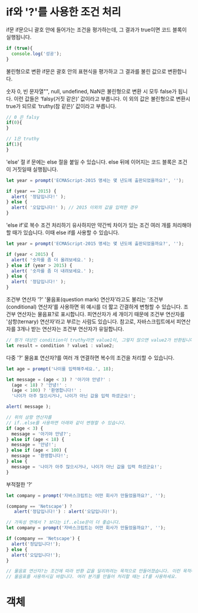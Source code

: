 # if와 '?'를 사용한 조건 처리

if문
if문으니 괄호 안에 들어가는 조건을 평가하는데, 그 결과가 true이면 코드 블록이 실행됩니다.
```js
if (true){
  console.log('성공');
}
```

불린형으로 변환
if문은 괄호 안의 표현식을 평가하고 그 결과를 불린 값으로 변환합니다.

숫자 0, 빈 문자열"", null, undefined, NaN은 불린형으로 변환 시 모두 false가 됩니다. 이런 값들은 ‘falsy(거짓 같은)’ 값이라고 부릅니다.
이 외의 값은 불린형으로 변환시 true가 되므로 ‘truthy(참 같은)’ 값이라고 부릅니다.

```js
// 0 은 falsy
if(0){
}

// 1은 truthy
if(1){
}
```

'else' 절
if 문에는 else 절을 붙일 수 있습니다.
else 뒤에 이어지는 코드 블록은 조건이 거짓일때 실행됩니다.
```js
let year = prompt('ECMAScript-2015 명세는 몇 년도에 출판되었을까요?', '');

if (year == 2015) {
  alert( '정답입니다!' );
} else {
  alert( '오답입니다!' ); // 2015 이외의 값을 입력한 경우
}
```

'else if’로 복수 조건 처리하기
유사하지만 약간씩 차이가 있는 조건 여러 개를 처리해야 할 때가 있습니다. 이때 else if를 사용할 수 있습니다.
```js
let year = prompt('ECMAScript-2015 명세는 몇 년도에 출판되었을까요?', '');

if (year < 2015) {
  alert( '숫자를 좀 더 올려보세요.' );
} else if (year > 2015) {
  alert( '숫자를 좀 더 내려보세요.' );
} else {
  alert( '정답입니다!' );
}
```

조건부 연산자 '?'
'물음표(question mark) 연산자’라고도 불리는 '조건부(conditional) 연산자’를 사용하면 위 예시를 더 짧고 간결하게 변형할 수 있습니다.
조건부 연산자는 물음표?로 표시합니다. 피연산자가 세 개이기 때문에 조건부 연산자를 '삼항(ternary) 연산자’라고 부르는 사람도 있습니다. 참고로, 자바스크립트에서 피연산자를 3개나 받는 연산자는 조건부 연산자가 유일합니다.

```js
// 평가 대상인 condition이 truthy라면 value1이, 그렇지 않으면 value2가 반환됩니다.
let result = condition ? value1 : value2;
```

다중 '?'
물음표 연산자?를 여러 개 연결하면 복수의 조건을 처리할 수 있습니다.
```js
let age = prompt('나이를 입력해주세요.', 18);

let message = (age < 3) ? '아기야 안녕?' :
  (age < 18) ? '안녕!' :
  (age < 100) ? '환영합니다!' :
  '나이가 아주 많으시거나, 나이가 아닌 값을 입력 하셨군요!';

alert( message );

// 위의 삼항 연산자를
// if..else를 사용하면 아래와 같이 변형할 수 있습니다.
if (age < 3) {
  message = '아기야 안녕?';
} else if (age < 18) {
  message = '안녕!';
} else if (age < 100) {
  message = '환영합니다!';
} else {
  message = '나이가 아주 많으시거나, 나이가 아닌 값을 입력 하셨군요!';
}
```

부적절한 '?'
```js
let company = prompt('자바스크립트는 어떤 회사가 만들었을까요?', '');

(company == 'Netscape') ?
   alert('정답입니다!') : alert('오답입니다!');

// 가독성 면에서 ? 보다는 if..else문이 더 좋습니다.
let company = prompt('자바스크립트는 어떤 회사가 만들었을까요?', '');

if (company == 'Netscape') {
  alert('정답입니다!');
} else {
  alert('오답입니다!');
}

// 물음표 연산자?는 조건에 따라 반환 값을 달리하려는 목적으로 만들어졌습니다. 이런 목적에 부합하는 곳에
// 물음표를 사용하시길 바랍니다. 여러 분기를 만들어 처리할 때는 if를 사용하세요.
```


# 객체





